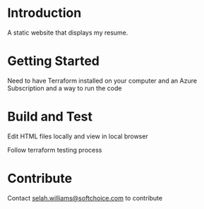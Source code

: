 # Introduction 
A static website that displays my resume.

# Getting Started
Need to have Terraform installed on your computer and an Azure Subscription and a way to run the code

# Build and Test
Edit HTML files locally and view in local browser

Follow terraform testing process

# Contribute
Contact selah.williams@softchoice.com to contribute